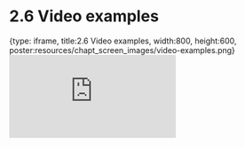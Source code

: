 # 2.6 Video examples
 
{type: iframe, title:2.6 Video examples, width:800, height:600, poster:resources/chapt_screen_images/video-examples.png}
![](https://vgaysin1.github.io/CURE-MicrobialMysteries-test/video-examples.html)
 

 
